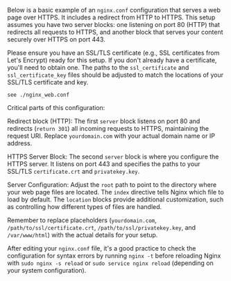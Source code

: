 Below is a basic example of an `nginx.conf` configuration that serves a web page over HTTPS. It includes a redirect from HTTP to HTTPS. This setup assumes you have two server blocks: one listening on port 80 (HTTP) that redirects all requests to HTTPS, and another block that serves your content securely over HTTPS on port 443.

Please ensure you have an SSL/TLS certificate (e.g., SSL certificates from Let's Encrypt) ready for this setup. If you don't already have a certificate, you'll need to obtain one. The paths to the `ssl_certificate` and `ssl_certificate_key` files should be adjusted to match the locations of your SSL/TLS certificate and key.

```
see ./nginx_web.conf
```


Critical parts of this configuration:

Redirect block (HTTP): The first `server` block listens on port 80 and redirects (`return 301`) all incoming requests to HTTPS, maintaining the request URI. Replace `yourdomain.com` with your actual domain name or IP address.

HTTPS Server Block: The second `server` block is where you configure the HTTPS server. It listens on port 443 and specifies the paths to your SSL/TLS `certificate.crt` and `privatekey.key`.

Server Configuration: Adjust the `root` path to point to the directory where your web page files are located. The `index` directive tells Nginx which file to load by default. The `location` blocks provide additional customization, such as controlling how different types of files are handled.

Remember to replace placeholders (`yourdomain.com`, `/path/to/ssl/certificate.crt`, `/path/to/ssl/privatekey.key`, and `/var/www/html`) with the actual details for your setup.

After editing your `nginx.conf` file, it's a good practice to check the configuration for syntax errors by running `nginx -t` before reloading Nginx with `sudo nginx -s reload` or `sudo service nginx reload` (depending on your system configuration).